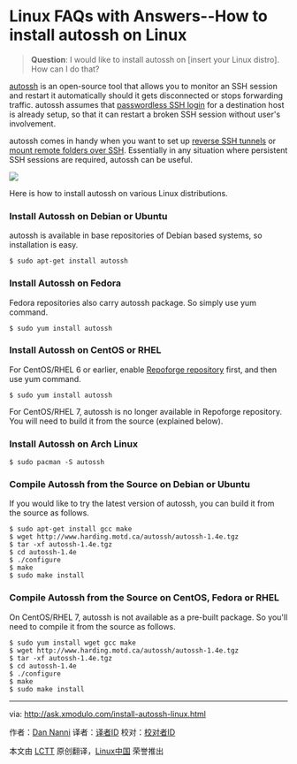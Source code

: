 Linux FAQs with Answers--How to install autossh on Linux
================================================================================
> **Question**: I would like to install autossh on [insert your Linux distro]. How can I do that? 

[autossh][1] is an open-source tool that allows you to monitor an SSH session and restart it automatically should it gets disconnected or stops forwarding traffic. autossh assumes that [passwordless SSH login][2] for a destination host is already setup, so that it can restart a broken SSH session without user's involvement.

autossh comes in handy when you want to set up [reverse SSH tunnels][3] or [mount remote folders over SSH][4]. Essentially in any situation where persistent SSH sessions are required, autossh can be useful.

![](https://farm8.staticflickr.com/7786/17150854870_63966e78bc_c.jpg)

Here is how to install autossh on various Linux distributions.

### Install Autossh on Debian or Ubuntu ###

autossh is available in base repositories of Debian based systems, so installation is easy.

    $ sudo apt-get install autossh 

### Install Autossh on Fedora ###

Fedora repositories also carry autossh package. So simply use yum command.

    $ sudo yum install autossh 

### Install Autossh on CentOS or RHEL ###

For CentOS/RHEL 6 or earlier, enable [Repoforge repository][5] first, and then use yum command.

    $ sudo yum install autossh 

For CentOS/RHEL 7, autossh is no longer available in Repoforge repository. You will need to build it from the source (explained below).

### Install Autossh on Arch Linux ###

    $ sudo pacman -S autossh 

### Compile Autossh from the Source on Debian or Ubuntu ###

If you would like to try the latest version of autossh, you can build it from the source as follows.

    $ sudo apt-get install gcc make
    $ wget http://www.harding.motd.ca/autossh/autossh-1.4e.tgz
    $ tar -xf autossh-1.4e.tgz
    $ cd autossh-1.4e
    $ ./configure
    $ make
    $ sudo make install 

### Compile Autossh from the Source on CentOS, Fedora or RHEL ###

On CentOS/RHEL 7, autossh is not available as a pre-built package. So you'll need to compile it from the source as follows.

    $ sudo yum install wget gcc make
    $ wget http://www.harding.motd.ca/autossh/autossh-1.4e.tgz
    $ tar -xf autossh-1.4e.tgz
    $ cd autossh-1.4e
    $ ./configure
    $ make
    $ sudo make install 

--------------------------------------------------------------------------------

via: http://ask.xmodulo.com/install-autossh-linux.html

作者：[Dan Nanni][a]
译者：[译者ID](https://github.com/译者ID)
校对：[校对者ID](https://github.com/校对者ID)

本文由 [LCTT](https://github.com/LCTT/TranslateProject) 原创翻译，[Linux中国](https://linux.cn/) 荣誉推出

[a]:http://ask.xmodulo.com/author/nanni
[1]:http://www.harding.motd.ca/autossh/
[2]:http://xmodulo.com/how-to-enable-ssh-login-without.html
[3]:http://xmodulo.com/access-linux-server-behind-nat-reverse-ssh-tunnel.html
[4]:http://xmodulo.com/how-to-mount-remote-directory-over-ssh-on-linux.html
[5]:http://xmodulo.com/how-to-set-up-rpmforge-repoforge-repository-on-centos.html